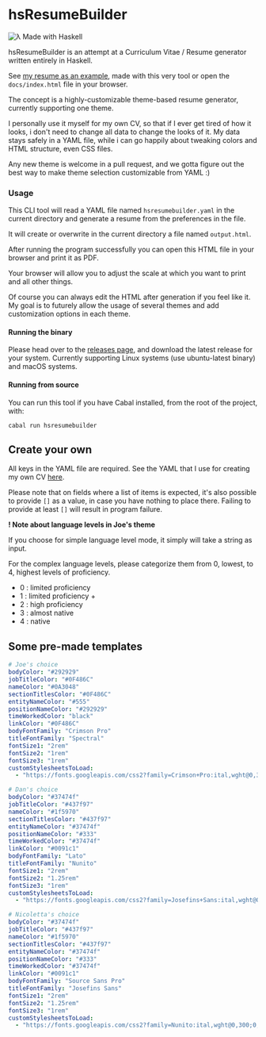 # hsResumeBuilder

![λ Made with Haskell](https://img.shields.io/badge/%CE%BB%20haskell-%20-blueviolet)

hsResumeBuilder is an attempt at a Curriculum Vitae / Resume generator written entirely in Haskell.

See [my resume as an example](https://drive.google.com/file/d/1a_slYffLHkftaimTSmW1iWCTroNAiZC8/view?usp=sharing), made with this very tool or open the `docs/index.html` file in your browser.

The concept is a highly-customizable theme-based resume generator, currently supporting one theme.

I personally use it myself for my own CV, so that if I ever get tired of how it looks, i don't need to change all data to change the looks of it. My data stays safely in a YAML file, while i can go happily about tweaking colors and HTML structure, even CSS files. 

Any new theme is welcome in a pull request, and we gotta figure out the best way to make theme selection customizable from YAML :) 

### Usage

This CLI tool will read a YAML file named `hsresumebuilder.yaml` in the current directory and generate a resume from the preferences in the file.

It will create or overwrite in the current directory a file named `output.html`. 

After running the program successfully you can open this HTML file in your browser and print it as PDF. 

Your browser will allow you to adjust the scale at which you want to print and all other things.

Of course you can always edit the HTML after generation if you feel like it. My goal is to futurely allow the usage of several themes and add customization options in each theme.

#### Running the binary

Please head over to the [releases page](https://github.com/averageflow/hsresumebuilder/releases), and download the latest release for your system. Currently supporting Linux systems (use ubuntu-latest binary) and macOS systems.

#### Running from source

You can run this tool if you have Cabal installed, from the root of the project, with:

```
cabal run hsresumebuilder
```



## Create your own

All keys in the YAML file are required.
See the YAML that I use for creating my own CV [here](.hsresumebuilder.yaml).

Please note that on fields where a list of items is expected, it's also possible to provide `[]` as a value, in case you have nothing to place there.
Failing to provide at least `[]` will result in program failure.

**! Note about language levels in Joe's theme**

If you choose for simple language level mode, it simply will take a string as input.

For the complex language levels, please categorize them from 0, lowest, to 4, highest levels of proficiency.

- 0 : limited proficiency
- 1 : limited proficiency +
- 2 : high proficiency
- 3 : almost native
- 4 : native

## Some pre-made templates

```yaml
# Joe's choice
bodyColor: "#292929"
jobTitleColor: "#0F486C"
nameColor: "#0A3048"
sectionTitlesColor: "#0F486C"
entityNameColor: "#555"
positionNameColor: "#292929"
timeWorkedColor: "black"
linkColor: "#0F486C"
bodyFontFamily: "Crimson Pro"
titleFontFamily: "Spectral"
fontSize1: "2rem"
fontSize2: "1rem"
fontSize3: "1rem"
customStylesheetsToLoad:
  - "https://fonts.googleapis.com/css2?family=Crimson+Pro:ital,wght@0,300;0,400;0,700;1,300;1,400;1,700&family=Spectral:ital,wght@0,300;0,400;0,700;1,300;1,400;1,700&display=swap"
```

```yaml
# Dan's choice
bodyColor: "#37474f"
jobTitleColor: "#437f97"
nameColor: "#1f5970"
sectionTitlesColor: "#437f97"
entityNameColor: "#37474f"
positionNameColor: "#333"
timeWorkedColor: "#37474f"
linkColor: "#0091c1"
bodyFontFamily: "Lato"
titleFontFamily: "Nunito"
fontSize1: "2rem"
fontSize2: "1.25rem"
fontSize3: "1rem"
customStylesheetsToLoad:
  - "https://fonts.googleapis.com/css2?family=Josefins+Sans:ital,wght@0,300;0,400;0,700;1,300;1,400;1,700&family=Source+Sans+Pro:ital,wght@0,300;0,400;0,700;1,300;1,400;1,700&display=swap"
```

```yaml
# Nicoletta's choice
bodyColor: "#37474f"
jobTitleColor: "#437f97"
nameColor: "#1f5970"
sectionTitlesColor: "#437f97"
entityNameColor: "#37474f"
positionNameColor: "#333"
timeWorkedColor: "#37474f"
linkColor: "#0091c1"
bodyFontFamily: "Source Sans Pro"
titleFontFamily: "Josefins Sans"
fontSize1: "2rem"
fontSize2: "1.25rem"
fontSize3: "1rem"
customStylesheetsToLoad:
  - "https://fonts.googleapis.com/css2?family=Nunito:ital,wght@0,300;0,400;0,700;1,300;1,400;1,700&family=Lato:ital,wght@0,300;0,400;0,700;1,300;1,400;1,700&display=swap"
```
